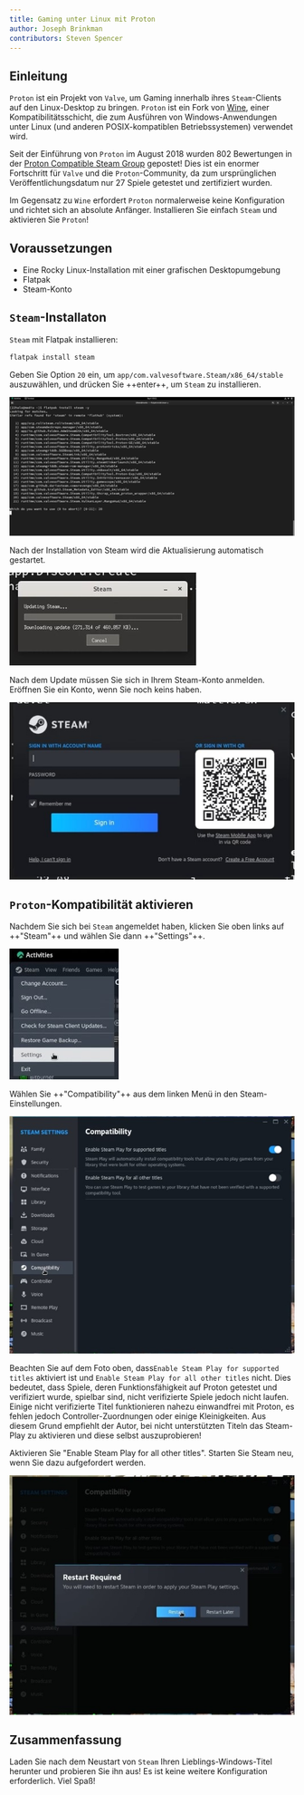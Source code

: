 ```yaml
---
title: Gaming unter Linux mit Proton
author: Joseph Brinkman
contributors: Steven Spencer
---
```


## Einleitung

`Proton` ist ein Projekt von `Valve`, um Gaming innerhalb ihres `Steam`-Clients auf den Linux-Desktop zu bringen. `Proton` ist ein Fork von [Wine](https://www.winehq.org/), einer Kompatibilitätsschicht, die zum Ausführen von Windows-Anwendungen unter Linux (und anderen POSIX-kompatiblen Betriebssystemen) verwendet wird.

Seit der Einführung von `Proton` im August 2018 wurden 802 Bewertungen in der [Proton Compatible Steam Group](https://store.steampowered.com/curator/33483305-Proton-Compatible/about/) gepostet! Dies ist ein enormer Fortschritt für `Valve` und die `Proton`-Community, da zum ursprünglichen Veröffentlichungsdatum nur 27 Spiele getestet und zertifiziert wurden.

Im Gegensatz zu `Wine` erfordert `Proton` normalerweise keine Konfiguration und richtet sich an absolute Anfänger. Installieren Sie einfach `Steam` und aktivieren Sie `Proton`!

## Voraussetzungen

- Eine Rocky Linux-Installation mit einer grafischen Desktopumgebung
- Flatpak
- Steam-Konto

## `Steam`-Installaton

`Steam` mit Flatpak installieren:

```bash
flatpak install steam 
```

Geben Sie Option `20` ein, um `app/com.valvesoftware.Steam/x86_64/stable` auszuwählen, und drücken Sie ++enter++, um `Steam` zu installieren.

![Installing Steam option 20](images/Timeline_1_01_00_22_00.jpg)

Nach der Installation von Steam wird die Aktualisierung automatisch gestartet.

![Steam updates](images/Timeline_1_01_04_16_00.jpg)

Nach dem Update müssen Sie sich in Ihrem Steam-Konto anmelden. Eröffnen Sie ein Konto, wenn Sie noch keins haben.

![Steam](images/Timeline_1_01_06_09_04.jpg)

## `Proton`-Kompatibilität aktivieren

Nachdem Sie sich bei `Steam` angemeldet haben, klicken Sie oben links auf ++"Steam"++ und wählen Sie dann ++"Settings"++.

![Steam settings](images/Timeline_1_01_10_18_38.jpg)

Wählen Sie ++"Compatibility"++ aus dem linken Menü in den Steam-Einstellungen.

![Compatibility settings](images/Timeline_1_01_10_58_27.jpg)

Beachten Sie auf dem Foto oben, dass`Enable Steam Play for supported titles` aktiviert ist und `Enable Steam Play for all other titles` nicht. Dies bedeutet, dass Spiele, deren Funktionsfähigkeit auf Proton getestet und verifiziert wurde, spielbar sind, nicht verifizierte Spiele jedoch nicht laufen. Einige nicht verifizierte Titel funktionieren nahezu einwandfrei mit Proton, es fehlen jedoch Controller-Zuordnungen oder einige Kleinigkeiten. Aus diesem Grund empfiehlt der Autor, bei nicht unterstützten Titeln das Steam-Play zu aktivieren und diese selbst auszuprobieren!

Aktivieren Sie "Enable Steam Play for all other titles". Starten Sie Steam neu, wenn Sie dazu aufgefordert werden.

![Steam play for all other titles toggled](images/Timeline_1_01_11_07_44.jpg)

## Zusammenfassung

Laden Sie nach dem Neustart von `Steam` Ihren Lieblings-Windows-Titel herunter und probieren Sie ihn aus! Es ist keine weitere Konfiguration erforderlich. Viel Spaß!
